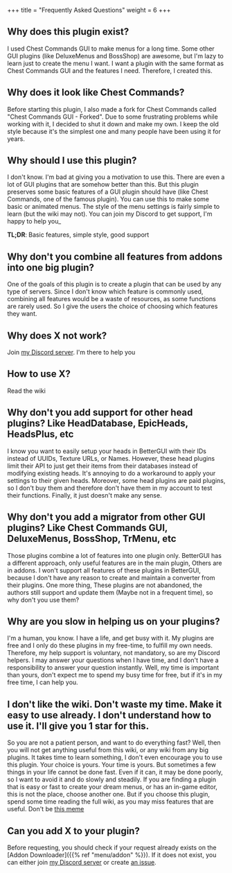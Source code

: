 +++
title = "Frequently Asked Questions"
weight = 6
+++

## Why does this plugin exist?

I used Chest Commands GUI to make menus for a long time. Some other GUI plugins (like DeluxeMenus and BossShop) are awesome, but I'm lazy to learn just to create the menu I want. I want a plugin with the same format as Chest Commands GUI and the features I need. Therefore, I created this.

## Why does it look like Chest Commands?

Before starting this plugin, I also made a fork for Chest Commands called "Chest Commands GUI - Forked". Due to some frustrating problems while working with it, I decided to shut it down and make my own. I keep the old style because it's the simplest one and many people have been using it for years.

## Why should I use this plugin?
I don't know. I'm bad at giving you a motivation to use this. There are even a lot of GUI plugins that are somehow better than this. But this plugin preserves some basic features of a GUI plugin should have (like Chest Commands, one of the famous plugin). You can use this to make some basic or animated menus. The style of the menu settings is fairly simple to learn (but the wiki may not). You can join my Discord to get support, I'm happy to help you_

**TL;DR**: Basic features, simple style, good support

## Why don't you combine all features from addons into one big plugin?

One of the goals of this plugin is to create a plugin that can be used by any type of servers. Since I don't know which feature is commonly used, combining all features would be a waste of resources, as some functions are rarely used. So I give the users the choice of choosing which features they want.

## Why does X not work?

Join [my Discord server](https://discord.gg/5vpVM6g4SV). I'm there to help you

## How to use X?

Read the wiki

## Why don't you add support for other head plugins? Like HeadDatabase, EpicHeads, HeadsPlus, etc

I know you want to easily setup your heads in BetterGUI with their IDs instead of UUIDs, Texture URLs, or Names. However, these head plugins limit their API to just get their items from their databases instead of modifying existing heads. It's annoying to do a workaround to apply your settings to their given heads. Moreover, some head plugins are paid plugins, so I don't buy them and therefore don't have them in my account to test their functions. Finally, it just doesn't make any sense.

## Why don't you add a migrator from other GUI plugins? Like Chest Commands GUI, DeluxeMenus, BossShop, TrMenu, etc

Those plugins combine a lot of features into one plugin only. BetterGUI has a different approach, only useful features are in the main plugin, Others are in addons. I won't support all features of these plugins in BetterGUI, because I don't have any reason to create and maintain a converter from their plugins. One more thing, These plugins are not abandoned, the authors still support and update them (Maybe not in a frequent time), so why don't you use them?

## Why are you slow in helping us on your plugins?

I'm a human, you know. I have a life, and get busy with it. My plugins are free and I only do these plugins in my free-time, to fulfill my own needs. Therefore, my help support is voluntary, not mandatory, so are my Discord helpers. I may answer your questions when I have time, and I don't have a responsibility to answer your question instantly. Well, my time is important than yours, don't expect me to spend my busy time for free, but if it's in my free time, I can help you.

## I don't like the wiki. Don't waste my time. Make it easy to use already. I don't understand how to use it. I'll give you 1 star for this.

So you are not a patient person, and want to do everything fast? Well, then you will not get anything useful from this wiki, or any wiki from any big plugins. It takes time to learn something, I don't even encourage you to use this plugin. Your choice is yours. Your time is yours. But sometimes a few things in your life cannot be done fast. Even if it can, it may be done poorly, so I want to avoid it and do slowly and steadily. If you are finding a plugin that is easy or fast to create your dream menus, or has an in-game editor, this is not the place, choose another one. But if you choose this plugin, spend some time reading the full wiki, as you may miss features that are useful. Don't be [this meme](meme.jpg)

## Can you add X to your plugin?

Before requesting, you should check if your request already exists on the [Addon Downloader]({{% ref "menu/addon" %}}). If it does not exist, you can either join [my Discord server](https://discord.gg/5vpVM6g4SV) or create [an issue](https://github.com/BetterGUI-MC/Issue-Tracker/issues).
